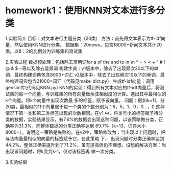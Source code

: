 # homework1：使用KNN对文本进行多分类

1.实验简介
  目标：对文本进行主题分类（20类）
  方法：首先将文本表示为tf-idf向量，然后使用KNN进行分类。
  数据集：20news，包含18000+新闻文本共计20类。以8：2的比例分为训练集和测试集
  
2.实验过程
  数据预处理：包括除去常用词for a of the and to in \n * = > < + ^ # ! @ & $ ~等以及除去低频词
  构建字典：v1版本中，除去了出现频次30以下的单词，最终构建词典包含8000+词汇
           v2版本中，除去了出现频次10以下的单词，最终构建词典包含21000+词汇（代码见make_dict.py）
  生成tf-idf向量：调用gensim库(代码见KNN.py)
  KNN的实现：得到所有文本对应的tf-idf向量后，将测试集的每一个向量，与训练集的所有向量做余弦相似度的计算。选出其中最相似的k个向量。将k个向量中出现次数最
            多的标签，赋予该向量。
            问题：假如k=11，分20类，最相似的11个向量属于每一个类的个数分别为：5，5，1，0，0...，0 这种情况下第一类和第二类标签出现的次数相同。在v1               中，将类号小的标签赋予待分类的数据，实验结果显示，有7.6%的数据会出现这种问题，以该策略做分类，正确率为31.3%，而整体数据的分类正确率达到               69.7%（k=13，词典大小8000+），说明这一策略是失败的。在v2中，策略修改为：当出现以上问题时，把与该向量最相似的向量的标签赋予它，在此策略               下， 出现问题时分类正确率达到44.2%。整体正确率提升到了71.2%，虽有提高但仍不理想。设想的解决方案：当出现该问题时，将k变为k-1，仅对该标签再             做一次分类。
            
3.实验结果
  
